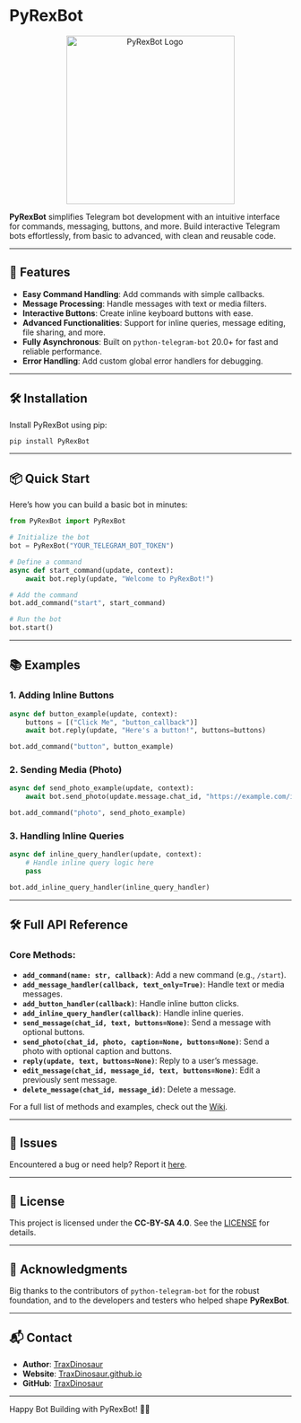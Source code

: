 # PyRexBot

<p align="center">
  <img src="https://i.ibb.co/vVx1xfb/Picsart-25-01-20-22-05-41-616.png" alt="PyRexBot Logo" width="300"/>
</p>

**PyRexBot** simplifies Telegram bot development with an intuitive interface for commands, messaging, buttons, and more. Build interactive Telegram bots effortlessly, from basic to advanced, with clean and reusable code.

---

## 🚀 Features

- **Easy Command Handling**: Add commands with simple callbacks.
- **Message Processing**: Handle messages with text or media filters.
- **Interactive Buttons**: Create inline keyboard buttons with ease.
- **Advanced Functionalities**: Support for inline queries, message editing, file sharing, and more.
- **Fully Asynchronous**: Built on `python-telegram-bot` 20.0+ for fast and reliable performance.
- **Error Handling**: Add custom global error handlers for debugging.

---

## 🛠 Installation

Install PyRexBot using pip:

```bash
pip install PyRexBot
```

---

## 📦 Quick Start

Here’s how you can build a basic bot in minutes:

```python
from PyRexBot import PyRexBot

# Initialize the bot
bot = PyRexBot("YOUR_TELEGRAM_BOT_TOKEN")

# Define a command
async def start_command(update, context):
    await bot.reply(update, "Welcome to PyRexBot!")

# Add the command
bot.add_command("start", start_command)

# Run the bot
bot.start()
```

---

## 📚 Examples

### 1. Adding Inline Buttons

```python
async def button_example(update, context):
    buttons = [("Click Me", "button_callback")]
    await bot.reply(update, "Here's a button!", buttons=buttons)

bot.add_command("button", button_example)
```

### 2. Sending Media (Photo)

```python
async def send_photo_example(update, context):
    await bot.send_photo(update.message.chat_id, "https://example.com/image.jpg", caption="Look at this!")

bot.add_command("photo", send_photo_example)
```

### 3. Handling Inline Queries

```python
async def inline_query_handler(update, context):
    # Handle inline query logic here
    pass

bot.add_inline_query_handler(inline_query_handler)
```

---

## 🛠 Full API Reference

### Core Methods:
- **`add_command(name: str, callback)`**: Add a new command (e.g., `/start`).
- **`add_message_handler(callback, text_only=True)`**: Handle text or media messages.
- **`add_button_handler(callback)`**: Handle inline button clicks.
- **`add_inline_query_handler(callback)`**: Handle inline queries.
- **`send_message(chat_id, text, buttons=None)`**: Send a message with optional buttons.
- **`send_photo(chat_id, photo, caption=None, buttons=None)`**: Send a photo with optional caption and buttons.
- **`reply(update, text, buttons=None)`**: Reply to a user’s message.
- **`edit_message(chat_id, message_id, text, buttons=None)`**: Edit a previously sent message.
- **`delete_message(chat_id, message_id)`**: Delete a message.

For a full list of methods and examples, check out the [Wiki](https://github.com/TraxDinosaur/PyRexBot/wiki/PyRexBot).

---

## 🐛 Issues

Encountered a bug or need help? Report it [here](https://github.com/TraxDinosaur/PyRexBot/issues).

---

## 📜 License

This project is licensed under the **CC-BY-SA 4.0**. See the [LICENSE](https://github.com/TraxDinosaur/PyRexBot/blob/main/LICENSE) for details.

---

## 🌟 Acknowledgments

Big thanks to the contributors of `python-telegram-bot` for the robust foundation, and to the developers and testers who helped shape **PyRexBot**.

---

## 📬 Contact

- **Author**: [TraxDinosaur](https://github.com/TraxDinosaur)  
- **Website**: [TraxDinosaur.github.io](https://traxdinosaur.github.io)  
- **GitHub**: [TraxDinosaur](https://github.com/TraxDinosaur)  

---

Happy Bot Building with PyRexBot! 🦖🤖
